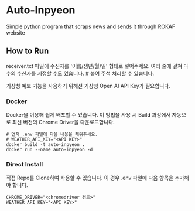 # Auto-Inpyeon
Simple python program that scraps news and sends it through ROKAF website

## How to Run
receiver.txt 파일에 수신자를 '이름/생년/월/일' 형태로 넣어주세요. 여러 줄에 걸쳐 다수의 수신자를 지정할 수도 있습니다. # 붙여 주석 처리할 수 있습니다.

기상청 예보 기능을 사용하기 위해선 기상청 Open AI API Key가 필요합니다.
### Docker
Docker을 이용해 쉽게 배포할 수 있습니다. 이 방법을 사용 시 Build 과정에서 자동으로 최신 버전의 Chrome Driver을 다운로드합니다.


```shell
# 먼저 .env 파일에 다음 내용을 채워주세요.
# WEATHER_API_KEY="<API KEY>"
docker build -t auto-inpyeon .
docker run --name auto-inpyeon -d
```

### Direct Install
직접 Repo를 Clone하여 사용할 수 있습니다. 이 경우 .env 파일에 다음 항목을 추가해야 합니다.
```text
CHROME_DRIVER="<chromedriver 경로>"
WEATHER_API_KEY="<API KEY>"
```